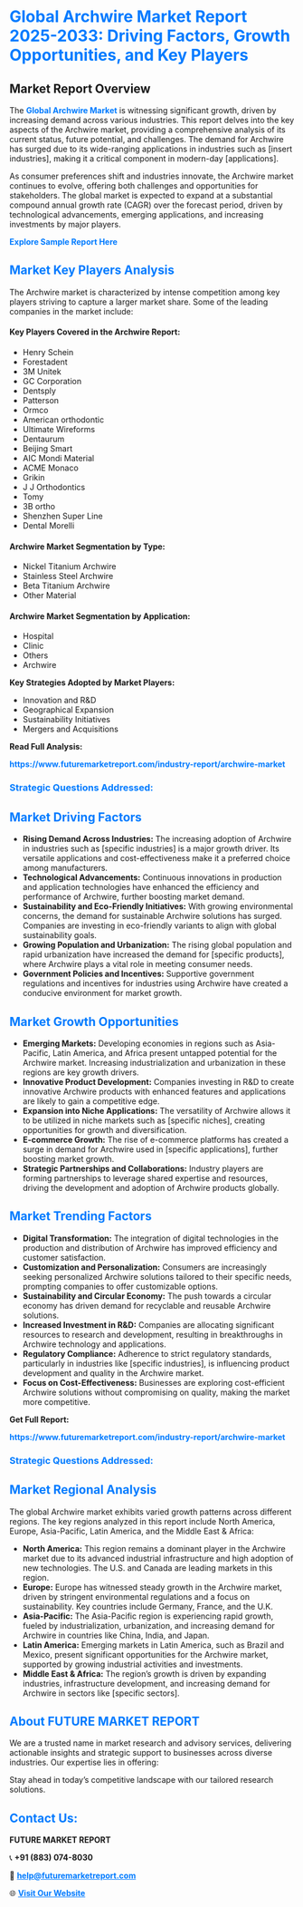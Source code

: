 <h1 style="color: #007BFF;">Global Archwire Market Report 2025-2033: Driving Factors, Growth Opportunities, and Key Players</h1>

<section id="overview">
<h2>Market Report Overview</h2>
<p>The <a href="https://www.futuremarketreport.com/industry-report/archwire-market" style="color: #007BFF; text-decoration: none;"><strong>Global Archwire Market</strong></a> is witnessing significant growth, driven by increasing demand across various industries. This report delves into the key aspects of the Archwire market, providing a comprehensive analysis of its current status, future potential, and challenges. The demand for Archwire has surged due to its wide-ranging applications in industries such as [insert industries], making it a critical component in modern-day [applications].</p>
<p>As consumer preferences shift and industries innovate, the Archwire market continues to evolve, offering both challenges and opportunities for stakeholders. The global market is expected to expand at a substantial compound annual growth rate (CAGR) over the forecast period, driven by technological advancements, emerging applications, and increasing investments by major players.</p>
</section>

<section id="overview">
<p><a href="https://www.futuremarketreport.com/request-sample/reportId=121865" style="color: #007BFF; text-decoration: none;"><strong>Explore Sample Report Here</strong></a></p>
</section>

<section id="key-players">
<h2 style="color: #007BFF;">Market Key Players Analysis</h2>
<p>The Archwire market is characterized by intense competition among key players striving to capture a larger market share. Some of the leading companies in the market include:</p>
<h4>Key Players Covered in the Archwire Report:</h4>
<ul><li>Henry Schein</li><li>Forestadent</li><li>3M Unitek</li><li>GC Corporation</li><li>Dentsply</li><li>Patterson</li><li>Ormco</li><li>American orthodontic</li><li>Ultimate Wireforms</li><li>Dentaurum</li><li>Beijing Smart</li><li>AIC Mondi Material</li><li>ACME Monaco</li><li>Grikin</li><li>J J Orthodontics</li><li>Tomy</li><li>3B ortho</li><li>Shenzhen Super Line</li><li>Dental Morelli</li></ul>
<h4>Archwire Market Segmentation by Type:</h4>
<ul><li>Nickel Titanium Archwire</li><li>Stainless Steel Archwire</li><li>Beta Titanium Archwire</li><li>Other Material</li></ul>

<h4>Archwire Market Segmentation by Application:</h4>
<ul><li>Hospital</li><li>Clinic</li><li>Others</li><li>Archwire</li></ul>
<p><strong>Key Strategies Adopted by Market Players:</strong></p>
<ul>
<li>Innovation and R&D</li>
<li>Geographical Expansion</li>
<li>Sustainability Initiatives</li>
<li>Mergers and Acquisitions</li>
</ul>
</section>

<section>
<p><strong>Read Full Analysis: </strong></p><a href="https://www.futuremarketreport.com/industry-report/archwire-market" style="color: #007BFF; text-decoration: none;"><strong>https://www.futuremarketreport.com/industry-report/archwire-market</strong></a>
<h3 style="color: #007BFF;">Strategic Questions Addressed:</h3>
</section>

<section id="driving-factors">
<h2 style="color: #007BFF;">Market Driving Factors</h2>
<ul>
<li><strong>Rising Demand Across Industries:</strong> The increasing adoption of Archwire in industries such as [specific industries] is a major growth driver. Its versatile applications and cost-effectiveness make it a preferred choice among manufacturers.</li>
<li><strong>Technological Advancements:</strong> Continuous innovations in production and application technologies have enhanced the efficiency and performance of Archwire, further boosting market demand.</li>
<li><strong>Sustainability and Eco-Friendly Initiatives:</strong> With growing environmental concerns, the demand for sustainable Archwire solutions has surged. Companies are investing in eco-friendly variants to align with global sustainability goals.</li>
<li><strong>Growing Population and Urbanization:</strong> The rising global population and rapid urbanization have increased the demand for [specific products], where Archwire plays a vital role in meeting consumer needs.</li>
<li><strong>Government Policies and Incentives:</strong> Supportive government regulations and incentives for industries using Archwire have created a conducive environment for market growth.</li>
</ul>
</section>

<section id="growth-opportunities">
<h2 style="color: #007BFF;">Market Growth Opportunities</h2>
<ul>
<li><strong>Emerging Markets:</strong> Developing economies in regions such as Asia-Pacific, Latin America, and Africa present untapped potential for the Archwire market. Increasing industrialization and urbanization in these regions are key growth drivers.</li>
<li><strong>Innovative Product Development:</strong> Companies investing in R&D to create innovative Archwire products with enhanced features and applications are likely to gain a competitive edge.</li>
<li><strong>Expansion into Niche Applications:</strong> The versatility of Archwire allows it to be utilized in niche markets such as [specific niches], creating opportunities for growth and diversification.</li>
<li><strong>E-commerce Growth:</strong> The rise of e-commerce platforms has created a surge in demand for Archwire used in [specific applications], further boosting market growth.</li>
<li><strong>Strategic Partnerships and Collaborations:</strong> Industry players are forming partnerships to leverage shared expertise and resources, driving the development and adoption of Archwire products globally.</li>
</ul>
</section>

<section id="trending-factors">
<h2 style="color: #007BFF;">Market Trending Factors</h2>
<ul>
<li><strong>Digital Transformation:</strong> The integration of digital technologies in the production and distribution of Archwire has improved efficiency and customer satisfaction.</li>
<li><strong>Customization and Personalization:</strong> Consumers are increasingly seeking personalized Archwire solutions tailored to their specific needs, prompting companies to offer customizable options.</li>
<li><strong>Sustainability and Circular Economy:</strong> The push towards a circular economy has driven demand for recyclable and reusable Archwire solutions.</li>
<li><strong>Increased Investment in R&D:</strong> Companies are allocating significant resources to research and development, resulting in breakthroughs in Archwire technology and applications.</li>
<li><strong>Regulatory Compliance:</strong> Adherence to strict regulatory standards, particularly in industries like [specific industries], is influencing product development and quality in the Archwire market.</li>
<li><strong>Focus on Cost-Effectiveness:</strong> Businesses are exploring cost-efficient Archwire solutions without compromising on quality, making the market more competitive.</li>
</ul>
</section>

<section>
<p><strong>Get Full Report: </strong></p><a href="https://www.futuremarketreport.com/industry-report/archwire-market" style="color: #007BFF; text-decoration: none;"><strong>https://www.futuremarketreport.com/industry-report/archwire-market</strong></a>
<h3 style="color: #007BFF;">Strategic Questions Addressed:</h3>
</section>


<section id="regional-analysis">
<h2 style="color: #007BFF;">Market Regional Analysis</h2>
<p>The global Archwire market exhibits varied growth patterns across different regions. The key regions analyzed in this report include North America, Europe, Asia-Pacific, Latin America, and the Middle East & Africa:</p>
<ul>
<li><strong>North America:</strong> This region remains a dominant player in the Archwire market due to its advanced industrial infrastructure and high adoption of new technologies. The U.S. and Canada are leading markets in this region.</li>
<li><strong>Europe:</strong> Europe has witnessed steady growth in the Archwire market, driven by stringent environmental regulations and a focus on sustainability. Key countries include Germany, France, and the U.K.</li>
<li><strong>Asia-Pacific:</strong> The Asia-Pacific region is experiencing rapid growth, fueled by industrialization, urbanization, and increasing demand for Archwire in countries like China, India, and Japan.</li>
<li><strong>Latin America:</strong> Emerging markets in Latin America, such as Brazil and Mexico, present significant opportunities for the Archwire market, supported by growing industrial activities and investments.</li>
<li><strong>Middle East & Africa:</strong> The region’s growth is driven by expanding industries, infrastructure development, and increasing demand for Archwire in sectors like [specific sectors].</li>
</ul>
</section>

<footer>
<h2 style="color: #007BFF;">About FUTURE MARKET REPORT</h2>
<p>We are a trusted name in market research and advisory services, delivering actionable insights and strategic support to businesses across diverse industries. Our expertise lies in offering:</p>

<p>Stay ahead in today’s competitive landscape with our tailored research solutions.</p>

<h2 style="color: #007BFF;">Contact Us:</h2>
<p><strong>FUTURE MARKET REPORT</strong></p>
<p>📞 <strong>+91 (883) 074-8030</strong></p>
<p>📧 <strong><a href="mailto:help@futuremarketreport.com" style="color: #007BFF;">help@futuremarketreport.com</a></strong></p>
<p>🌐 <strong><a href="https://www.futuremarketreport.com/" style="color: #007BFF;">Visit Our Website</a></strong></p>
</footer>